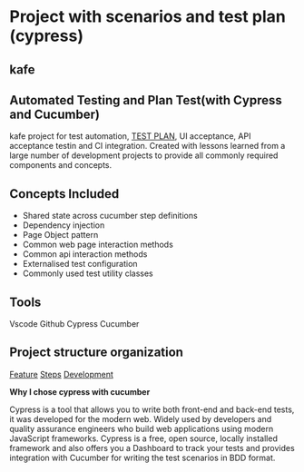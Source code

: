 

Project with scenarios and test plan (cypress)
=======
## kafe
## Automated Testing and Plan Test(with Cypress and Cucumber)

kafe project for test automation, [TEST PLAN](https://github.com/amandacsi/kafe/tree/master/cypress/Test_Plan),  UI acceptance, API acceptance testin and CI integration.
Created with lessons learned from a large number of development projects to provide all commonly required components and concepts.

## Concepts Included
* Shared state across cucumber step definitions
* Dependency injection
* Page Object pattern
* Common web page interaction methods
* Common api interaction methods
* Externalised test configuration
* Commonly used test utility classes

## Tools
Vscode
Github
Cypress
Cucumber

## Project structure organization

[Feature](https://github.com/amandacsi/kafe/blob/main/cypress/integration/homepage.feature)
[Steps](https://github.com/amandacsi/kafe/blob/main/cypress/integration/homepage/steps.js)
[Development](https://github.com/amandacsi/kafe/blob/main/cypress/integration/homepage/homepage.js)

**Why I chose cypress with cucumber** 

Cypress is a tool that allows you to write both front-end and back-end tests, it was developed for the modern web. Widely used by developers and quality assurance engineers who build web applications using modern JavaScript frameworks.
Cypress is a free, open source, locally installed framework and also offers you a Dashboard to track your tests and provides integration with Cucumber for writing the test scenarios in BDD format. 

